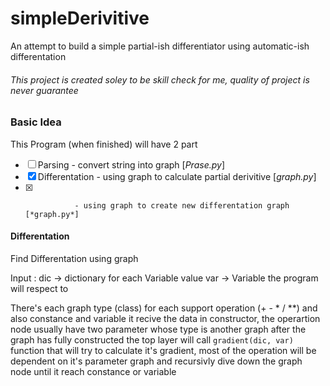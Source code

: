 # simpleDerivitive
An attempt to build a simple partial-ish differentiator using automatic-ish differentation

###### This project is created soley to be skill check for me, quality of project is never guarantee

### Basic Idea
This Program (when finished) will have 2 part
- [ ] Parsing - convert string into graph [*Prase.py*]
- [x] Differentation - using graph to calculate partial derivitive [*graph.py*]
- [x]                - using graph to create new differentation graph [*graph.py*]

#### Differentation
Find Differentation using graph

Input : 
dic -> dictionary for each Variable value
var -> Variable the program will respect to

There's each graph type (class) for each support operation (+ - * / **) and also constance and variable
it recive the data in constructor, the operartion node usually have two parameter whose type is another graph
after the graph has fully constructed the top layer will call `gradient(dic, var)` function that will 
try to calculate it's gradient, most of the operation will be dependent on it's parameter graph and recursivly dive down the graph node
until it reach constance or variable

